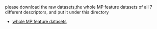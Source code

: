 please download the raw datasets,the whole MP feature datasets of all 7 different descriptors, and put it under this directory

- [whole MP feature datasets](https://figshare.com/articles/dataset/7_generated_mp_dataset_136k_features/21980081)